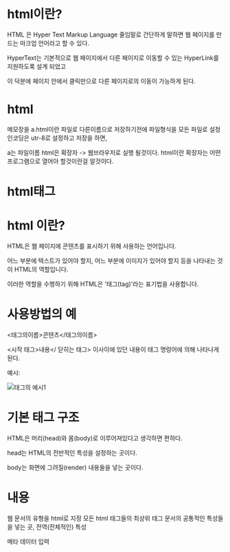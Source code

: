 html이란?
====

HTML 은 Hyper Text Markup Language 줄임말로 간단하게 말하면 웹 페이지를 만드는 마크업 언어라고 할 수 있다. 

HyperText는 기본적으로 웹 페이지에서 다른 페이지로 이동할 수 있는 HyperLink를 지원하도록 설계 되었고 

이 덕분에 페이지 안에서 클릭만으로 다른 페이지로의 이동이 가능하게 된다.

html
====

메모장을 a.html이란 파일로 다른이름으로 저장하기전에 파일형식을 모든 파일로 설정 인코딩은 utr-8로 설정하고 저장을 하면,

a는 파일이름 html은 확장자 -> 웹브라우저로 실행 될것이다. html이란 확장자는 어떤 프로그램으로 열어아 할것이란걸 알것이다.

html태그
====

html 이란?
====

HTML은 웹 페이지에 콘텐츠를 표시하기 위해 사용하는 언어입니다. 

어느 부분에 텍스트가 있어야 할지, 어느 부분에 이미지가 있어야 할지 등을 나타내는 것이 HTML의 역할입니다. 

이러한 역할을 수행하기 위해 HTML은 '태그(tag)'라는 표기법을 사용합니다.

사용방법의 예
===

<태그의이름>콘텐츠</태그의이름>  

<시작 태그>내용</ 닫히는 태그> 이사이에 있던 내용이 태그 명렁어에 의해 나타나게된다.

예시:

![태그의 예시1](https://github.com/kmh0128/html-/assets/100178951/871c9479-92e1-4689-b78a-09c8875a3412)

기본 태그 구조
===
HTML은 머리(head)와 몸(body)로 이루어져있다고 생각하면 편하다.

head는 HTML의 전반적인 특성을 설정하는 곳이다.

body는 화면에 그려질(render) 내용들을 넣는 곳이다.

내용
===

<!DOCTYPE html>   웹 문서의 유형을 html로 지정

<html>	모든 html 태그들의 최상위 태그

<head>	문서의 공통적인 특성들을 넣는 곳, 전역(전체적인) 특성

<meta>	메타 데이터 입력

<title>	문서의 제목

<body>	문서의 본문, 여기에 내용을 나타낸다.


예
===

    <!DOCTYPE html>
    <html lang="ko">
    <head>
        <meta charset="UTF-8">
        <title>Document</title>
    </head>
    <body>
      <h1>여기는 문서 본문입니다.</h1>
    </body>
    </html>

<html lang="ko">
언어를 한국어로 보일수 있게 지정해주는 언어입니다.

HTML Basic Tags
====




<html>

웹페이지의 시작과 끝을 나타낸다.

<head>

웹 페이지의 정보, 문서에서 사용할 외부 파일들을 링크할 때 사용한다.

<body>

브라우저에 실제 표시되는 내용을 담고있다.

<title>

문서의 제목을 나타낸다. 웹브라우저의 제목 표시줄에 표시된다.

보통 제목표시줄이 더 많이 노출되기 때문에 잘 쓰면 좋다.


내용 입력
===
제목

h1, h2, …, h6 (heading)

예
==

    <h1>h1입니다.</h1>                       

    <h2>h2입니다.</h2>                       

    <h3>h3입니다.</h3>       
                           =>              1일때 가장 크고 숫자가 커질수록 글자 크기가 작아진다.
    <h4>h4입니다.</h4>

    <h5>h5입니다.</h5>

    <h6>h6입니다.</h6>




html속성
====












참고자료
====
https://velog.io/@ljinsk3/HTML-%EA%B8%B0%EC%B4%88-%EB%82%B4%EC%9A%A9-%EC%A0%95%EB%A6%AC

https://yunbinni.tistory.com/63

https://velog.io/@ansalstmd/HTML-1

https://velog.io/@ansalstmd/HTML-1

https://www.youtube.com/watch?v=JiuYfoSEac4&list=PLuHgQVnccGMDUzDDCKW-pCZQY-MMCX5yB&index=7

https://wikidocs.net/160445
